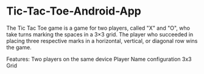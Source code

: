 # Tic-Tac-Toe-Android-App
The Tic Tac Toe game is a game for two players, called "X" and "O", who take turns marking the spaces in a 3×3 grid. The player who succeeded in placing three respective marks in a horizontal, vertical, or diagonal row wins the game.

Features:
Two players on the same device
Player Name configuration
3x3 Grid

